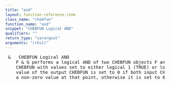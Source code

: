 ```yaml
---
title: "and"
layout: function-reference-item
class_name: "chebfun"
function_name: "and"
snippet: "CHEBFUN Logical AND"
qualifiers: ""
return_type: "varargout"
arguments: "(rhs1)"
---
```


<pre class="help-text"> &   CHEBFUN Logical AND
    F & G performs a logical AND of two CHEBFUN objects F and G and returns a
    CHEBFUN with values set to either logical 1 (TRUE) or logical 0 (FALSE).  A
    value of the output CHEBFUN is set to 0 if both input CHEBFUN objects have
    a non-zero value at that point, otherwise it is set to 0.
</pre>